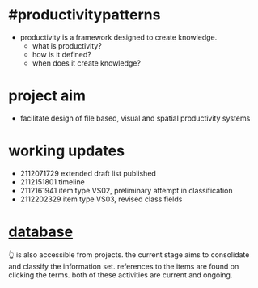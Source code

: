 # #productivitypatterns
* productivity is a framework designed to create knowledge. 
  * what is productivity? 
  * how is it defined? 
  * when does it create knowledge?
# project aim
* facilitate design of file based, visual and spatial productivity systems
# working updates
* 2112071729 extended draft list published
* 2112151801 timeline
* 2112161941 item type VS02, preliminary attempt in classification
* 2112202329 item type VS03, revised class fields
# [database](https://github.com/users/spatialresearch/projects/1)
👆 is also accessible from projects. the current stage aims to consolidate and classify the information set. references to the items are found on clicking the terms. both of these activities are current and ongoing.     
